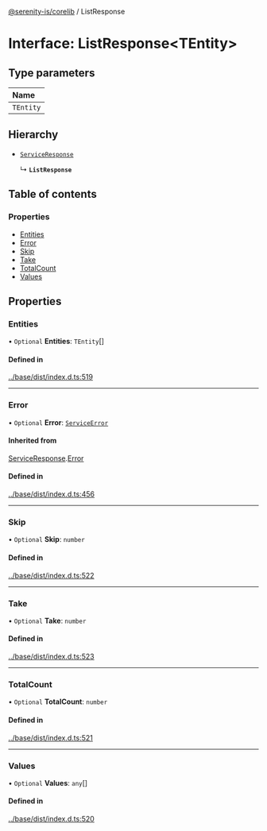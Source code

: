 [@serenity-is/corelib](../README.md) / ListResponse

# Interface: ListResponse\<TEntity\>

## Type parameters

| Name |
| :------ |
| `TEntity` |

## Hierarchy

- [`ServiceResponse`](ServiceResponse.md)

  ↳ **`ListResponse`**

## Table of contents

### Properties

- [Entities](ListResponse.md#entities)
- [Error](ListResponse.md#error)
- [Skip](ListResponse.md#skip)
- [Take](ListResponse.md#take)
- [TotalCount](ListResponse.md#totalcount)
- [Values](ListResponse.md#values)

## Properties

### Entities

• `Optional` **Entities**: `TEntity`[]

#### Defined in

[../base/dist/index.d.ts:519](https://github.com/serenity-is/serenity/blob/master/packages/base/dist/index.d.ts#L519)

___

### Error

• `Optional` **Error**: [`ServiceError`](ServiceError.md)

#### Inherited from

[ServiceResponse](ServiceResponse.md).[Error](ServiceResponse.md#error)

#### Defined in

[../base/dist/index.d.ts:456](https://github.com/serenity-is/serenity/blob/master/packages/base/dist/index.d.ts#L456)

___

### Skip

• `Optional` **Skip**: `number`

#### Defined in

[../base/dist/index.d.ts:522](https://github.com/serenity-is/serenity/blob/master/packages/base/dist/index.d.ts#L522)

___

### Take

• `Optional` **Take**: `number`

#### Defined in

[../base/dist/index.d.ts:523](https://github.com/serenity-is/serenity/blob/master/packages/base/dist/index.d.ts#L523)

___

### TotalCount

• `Optional` **TotalCount**: `number`

#### Defined in

[../base/dist/index.d.ts:521](https://github.com/serenity-is/serenity/blob/master/packages/base/dist/index.d.ts#L521)

___

### Values

• `Optional` **Values**: `any`[]

#### Defined in

[../base/dist/index.d.ts:520](https://github.com/serenity-is/serenity/blob/master/packages/base/dist/index.d.ts#L520)
